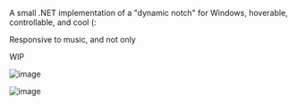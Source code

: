 A small .NET implementation of a "dynamic notch" for Windows, hoverable, controllable, and cool (:

Responsive to music, and not only 

WIP

![image](https://github.com/user-attachments/assets/12d2961f-724b-4b4c-a7e5-05dfc02be919)

![image](https://github.com/user-attachments/assets/9d6bcc2a-8820-4d33-83e1-4398ea9f49d6)

